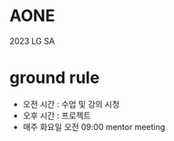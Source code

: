 # AONE
2023 LG SA 

# ground rule
- 오전 시간 : 수업 및 강의 시청
- 오후 시간 : 프로젝트 
- 매주 화요일 오전 09:00 mentor meeting
